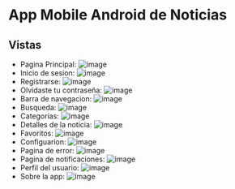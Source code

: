 # App Mobile Android de Noticias

## Vistas
* Pagina Principal: ![image](https://github.com/user-attachments/assets/a519545e-6e65-4bc2-b1aa-0564ea213ebf)
* Inicio de sesion: ![image](https://github.com/user-attachments/assets/0e4bbe4f-0d18-4452-ad5a-0c5fb38a6228)
* Registrarse: ![image](https://github.com/user-attachments/assets/7b6e4e1f-62bb-485a-9b10-cc1e7a8193e5)
* Olvidaste tu contraseña: ![image](https://github.com/user-attachments/assets/269759b6-765d-4bc2-8e8a-754771bffa2b)
* Barra de navegacion: ![image](https://github.com/user-attachments/assets/80c283b9-ab76-454f-8cee-ec9d9d50e649)
* Busqueda: ![image](https://github.com/user-attachments/assets/00cf6a21-0898-486a-b396-67fc4d1bdd84)
* Categorias: ![image](https://github.com/user-attachments/assets/59f72866-d705-4a5c-a575-8fa3351b7ef5)
* Detalles de la noticia: ![image](https://github.com/user-attachments/assets/c9869676-348a-44e2-9518-f045295c3ad6)
* Favoritos: ![image](https://github.com/user-attachments/assets/50f01e4c-b18a-47eb-85e6-6f27ea828295)
* Configuarion: ![image](https://github.com/user-attachments/assets/5c4ce739-1fd7-4fdf-b227-38caf053ee5c)
* Pagina de error: ![image](https://github.com/user-attachments/assets/2602e45c-de5c-4d37-8316-ed836fc9d667)
* Pagina de notificaciones: ![image](https://github.com/user-attachments/assets/1fe4ff42-79bd-4661-9ccf-9a9241a9d566)
* Perfil del usuario: ![image](https://github.com/user-attachments/assets/314dd4c7-a93d-44fc-8616-d07ff74f6485)
* Sobre la app: ![image](https://github.com/user-attachments/assets/920f52b6-d8cf-4f22-a3b2-335ed15add85)













